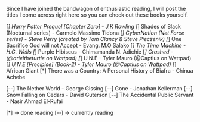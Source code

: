 Since I have joined the bandwagon of enthusiastic reading, I will post the titles I come across right here so you can check out these books yourself.


[*]   Harry Potter Prequel [Chapter Zero] - J.K Rowling
[*]   Shades of Black (Nocturnal series) - Carmelo Massimo Tidona
[*]   CyberNation (Net Force series) - Steve Perry (created by Tom Clancy & Steve Pieczenik)
[*]   One Sacrifice God will not Accept - Evang. M.O Salako
[*]   The Time Machine - H.G. Wells
[*]   Purple Hibiscus - Chimamanda N. Adichie
[*]   Crashed - (@arieltheturtle on Wattpad)
[*]   U.N.E - Tyler Mauro (@Captius on Wattpad)
[*]   U.N.E [Precipise] (Book-2) - Tyler Mauro (@Captius on Wattpad)
[*]   African Giant
[*]   There was a Country: A Personal History of Biafra - Chinua Achebe



[--]   The Nether World - George Gissing
[--]   Gone - Jonathan Kellerman
[--]   Snow Falling on Cedars - David Guterson
[--]   The Accidental Public Servant - Nasir Ahmad El-Rufai



[*] -> done reading
[--] -> currently reading
